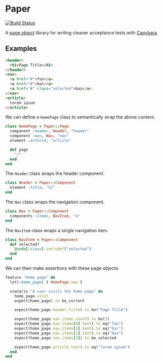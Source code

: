 # Paper

[![Build Status](https://travis-ci.org/nullobject/paper.svg?branch=master)](https://travis-ci.org/nullobject/paper)

A [page object](https://martinfowler.com/bliki/PageObject.html) library for writing cleaner acceptance tests with [Capybara](https://github.com/teamcapybara/capybara).

## Examples

```html
<header>
  <h1>Page Title</h1>
</header>
<nav>
  <a href="#">foo</a>
  <a href="#">bar</a>
  <a href="#" class="selected">baz</a>
</nav>
<article>
  lorem ipsum
</article>
```

We can define a `HomePage` class to semantically wrap the above content.

```ruby
class HomePage < Paper::Page
  component :header, Header, "header"
  component :nav, Nav, "nav"
  element :article, "article"

  def page
    "/"
  end
end
```

The `Header` class wraps the header component.
```ruby
class Header < Paper::Component
  element :title, "h1"
end
```

The `Nav` class wraps the navigation component.

```ruby
class Nav < Paper::Component
  components :items, NavItem, "a"
end
```

The `NavItem` class wraps a single navigation item.

```ruby
class NavItem < Paper::Component
  def selected?
    @node[:class].include?("selected")
  end
end
```

We can then make assertions with these page objects.

```ruby
feature "Home page" do
  let(:home_page) { HomePage.new }

  scenario "A user visits the home page" do
    home_page.visit
    expect(home_page).to be_current

    expect(home_page.header.title).to be("Page Title")

    expect(home_page.nav.items.count).to be(3)
    expect(home_page.nav.items[0].text).to eq("foo")
    expect(home_page.nav.items[1].text).to eq("bar")
    expect(home_page.nav.items[2].text).to eq("baz")
    expect(home_page.nav.items[2]).to be_selected

    expect(home_page.article.text).to eq("lorem ipsum")
  end
end
```
